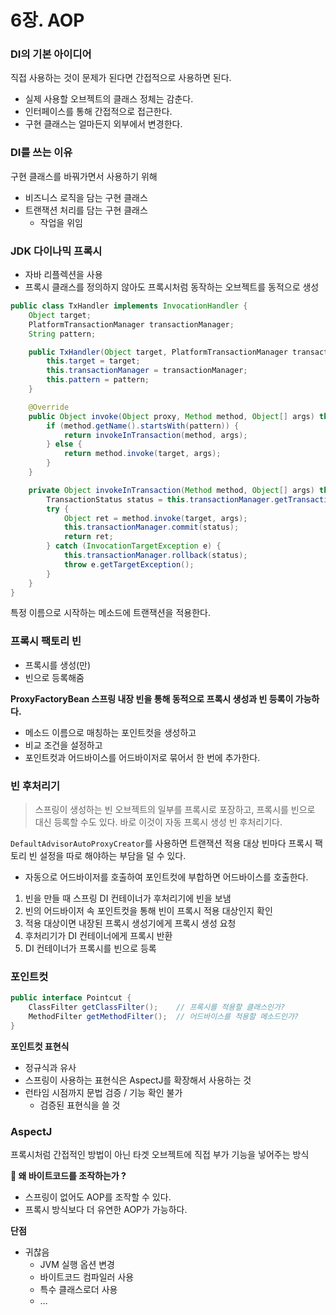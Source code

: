 # 6장. AOP

### DI의 기본 아이디어

직접 사용하는 것이 문제가 된다면 간접적으로 사용하면 된다.

- 실제 사용할 오브젝트의 클래스 정체는 감춘다.
- 인터페이스를 통해 간접적으로 접근한다.
- 구현 클래스는 얼마든지 외부에서 변경한다.

### DI를 쓰는 이유

구현 클래스를 바꿔가면서 사용하기 위해

- 비즈니스 로직을 담는 구현 클래스
- 트랜잭션 처리를 담는 구현 클래스
    - 작업을 위임

### JDK 다이나믹 프록시

- 자바 리플렉션을 사용
- 프록시 클래스를 정의하지 않아도 프록시처럼 동작하는 오브젝트를 동적으로 생성

```java
public class TxHandler implements InvocationHandler {
    Object target;
    PlatformTransactionManager transactionManager;
    String pattern;

    public TxHandler(Object target, PlatformTransactionManager transactionManager, String pattern) {
        this.target = target;
        this.transactionManager = transactionManager;
        this.pattern = pattern;
    }

    @Override
    public Object invoke(Object proxy, Method method, Object[] args) throws Throwable {
        if (method.getName().startsWith(pattern)) {
            return invokeInTransaction(method, args);
        } else {
            return method.invoke(target, args);
        }
    }

    private Object invokeInTransaction(Method method, Object[] args) throws Throwable {
        TransactionStatus status = this.transactionManager.getTransaction(new DefaultTransactionDefinition());
        try {
            Object ret = method.invoke(target, args);
            this.transactionManager.commit(status);
            return ret;
        } catch (InvocationTargetException e) {
            this.transactionManager.rollback(status);
            throw e.getTargetException();
        }
    }
}
```

특정 이름으로 시작하는 메소드에 트랜잭션을 적용한다.

### 프록시 팩토리 빈

- 프록시를 생성(만)
- 빈으로 등록해줌

**ProxyFactoryBean 스프링 내장 빈을 통해 동적으로 프록시 생성과 빈 등록이 가능하다.**

- 메소드 이름으로 매칭하는 포인트컷을 생성하고
- 비교 조건을 설정하고
- 포인트컷과 어드바이스를 어드바이저로 묶어서 한 번에 추가한다.

### 빈 후처리기

> 스프링이 생성하는 빈 오브젝트의 일부를 프록시로 포장하고, 프록시를 빈으로 대신 등록할 수도 있다. 바로 이것이 자동 프록시 생성 빈 후처리기다.
> 

`DefaultAdvisorAutoProxyCreator`를 사용하면 트랜잭션 적용 대상 빈마다 프록시 팩토리 빈 설정을 따로 해야하는 부담을 덜 수 있다.

- 자동으로 어드바이저를 호출하여 포인트컷에 부합하면 어드바이스를 호출한다.
1. 빈을 만들 때 스프링 DI 컨테이너가 후처리기에 빈을 보냄
2. 빈의 어드바이저 속 포인트컷을 통해 빈이 프록시 적용 대상인지 확인
3. 적용 대상이면 내장된 프록시 생성기에게 프록시 생성 요청
4. 후처리기가 DI 컨테이너에게 프록시 반환
5. DI 컨테이너가 프록시를 빈으로 등록

### 포인트컷

```java
public interface Pointcut {
	ClassFilter getClassFilter();    // 프록시를 적용할 클래스인가?
	MethodFilter getMethodFilter();  // 어드바이스를 적용할 메소드인가?
}
```

**포인트컷 표현식**

- 정규식과 유사
- 스프링이 사용하는 표현식은 AspectJ를 확장해서 사용하는 것
- 런타임 시점까지 문법 검증 / 기능 확인 불가
    - 검증된 표현식을 쓸 것

### AspectJ

프록시처럼 간접적인 방법이 아닌 타겟 오브젝트에 직접 부가 기능을 넣어주는 방식

**🤔 왜 바이트코드를 조작하는가 ?**

- 스프링이 없어도 AOP를 조작할 수 있다.
- 프록시 방식보다 더 유연한 AOP가 가능하다.

**단점**

- 귀찮음
    - JVM 실행 옵션 변경
    - 바이트코드 컴파일러 사용
    - 특수 클래스로더 사용
    - …
